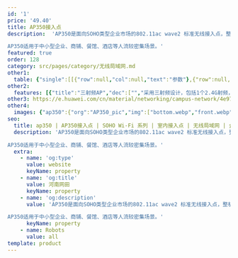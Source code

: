 ```yaml
---
id: '1'
price: '49.40'
title: AP350接入点
description:  'AP350是面向SOHO类型企业市场的802.11ac wave2 标准无线接入点，整机三射频设计，2.4GHz频段支持2x2MIMO, 双5GHz频段并发，分别支持2x2 MIMO和4x4MIMO,整机速率可达3Gbps。

AP350适用于中小型企业、商铺、餐馆、酒店等人流较密集场景。'
featured: true
order: 128
category: src/pages/category/无线局域网.md
other1: 
  table: {"single":[[{"row":null,"col":null,"text":"参数"},{"row":null,"col":null,"text":"AP350"}],[{"row":null,"col":null,"text":"尺寸（长×宽×高）"},{"row":null,"col":null,"text":"220mm×220mm×52mm"}],[{"row":null,"col":null,"text":"电源输入"},{"row":null,"col":null,"text":"DC：42.5V~57V  \nPoE供电：满足802.3at以太网供电标准，并支持双PoE供电备份"}],[{"row":null,"col":null,"text":"最大功耗"},{"row":null,"col":null,"text":"22W（不含USB）\n说明：实际最大功耗遵照不同国家和地区法规而有所不同。"}],[{"row":null,"col":null,"text":"可同时在线的用户数量"},{"row":null,"col":null,"text":"768"}],[{"row":null,"col":null,"text":"最大发射功率"},{"row":null,"col":null,"text":"2.4G:  23dBm（组合功率）\n5G-1:  22dBm（组合功率）\n5G-2:  23dBm（组合功率）\n说明：实际发射功率遵照不同国家和地区法规而有所不同。"}],[{"row":null,"col":null,"text":"MIMO:空间流"},{"row":null,"col":null,"text":"4×4:4   整机8条流 "}],[{"row":null,"col":null,"text":"无线协议"},{"row":null,"col":null,"text":"802.11a/b/g/n/ac/ac wave2"}],[{"row":null,"col":null,"text":"最高速率"},{"row":null,"col":null,"text":"3Gbps"}]]}
other2:
  features: [{"title":"三射频AP","dec":["","采用三射频设计，包括1个2.4G射频，2个5G射频，并发用户提升50%",""]},{"title":"内置抗干扰模块","dec":["","同频干扰降低80%，性能提升30%",""]},{"title":"云管理","dec":["","可通过华为云管理平台对AP设备及业务进行管理和运维，节省网络运维成本",""]}]
other3: https://e.huawei.com/cn/material/networking/campus-network/4e97e5fe3dba46398218fe3911509dbf
other4:
  images: {"ap350":{"org":"AP350_pic","img":["bottom.webp","front.webp","front_left.webp","front_right.webp","rear_top.webp","top.webp"]}}
seo:
  title: ap350 | AP350接入点 | SOHO Wi-Fi 系列 | 室内接入点 | 无线局域网 | 企业网络
  description: 'AP350是面向SOHO类型企业市场的802.11ac wave2 标准无线接入点，整机三射频设计，2.4GHz频段支持2x2MIMO, 双5GHz频段并发，分别支持2x2 MIMO和4x4MIMO,整机速率可达3Gbps。

AP350适用于中小型企业、商铺、餐馆、酒店等人流较密集场景。'
  extra:
    - name: 'og:type'
      value: website
      keyName: property
    - name: 'og:title'
      value: 河南网田
      keyName: property
    - name: 'og:description'
      value: 'AP350是面向SOHO类型企业市场的802.11ac wave2 标准无线接入点，整机三射频设计，2.4GHz频段支持2x2MIMO, 双5GHz频段并发，分别支持2x2 MIMO和4x4MIMO,整机速率可达3Gbps。

AP350适用于中小型企业、商铺、餐馆、酒店等人流较密集场景。'
      keyName: property
    - name: Robots
      value: all
template: product
---
```

